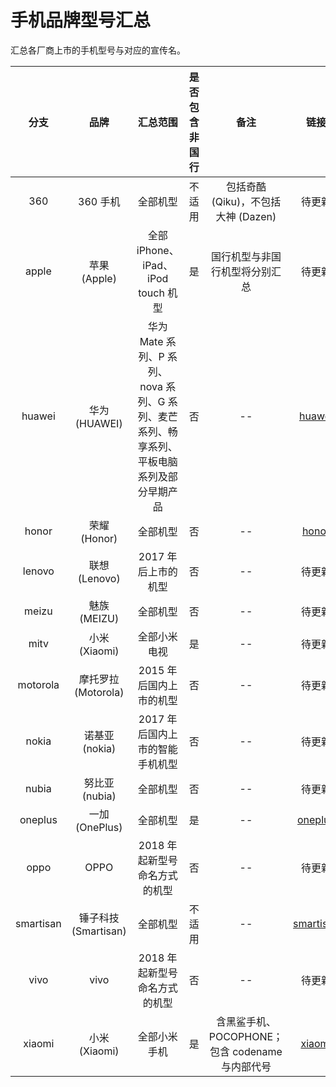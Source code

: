 # 手机品牌型号汇总
汇总各厂商上市的手机型号与对应的宣传名。

| 分支 | 品牌 | 汇总范围 | 是否包含非国行 | 备注 | 链接 |
| :-: | :-: | :-: | :-: | :-: | :-: |
| 360 | 360 手机 | 全部机型 | 不适用 | 包括奇酷 (Qiku)，不包括大神 (Dazen) | 待更新 |
| apple | 苹果 (Apple) | 全部 iPhone、iPad、iPod touch 机型 | 是 | 国行机型与非国行机型将分别汇总 | 待更新 |
| huawei | 华为 (HUAWEI) | 华为 Mate 系列、P 系列、nova 系列、G 系列、麦芒系列、畅享系列、平板电脑系列及部分早期产品 | 否 | -- | [huawei](https://github.com/KHwang9883/MobileModels/tree/huawei) |
| honor | 荣耀 (Honor) | 全部机型 | 否 | -- | [honor](https://github.com/KHwang9883/MobileModels/tree/honor) |
| lenovo | 联想 (Lenovo) | 2017 年后上市的机型 | 否 | -- | 待更新 |
| meizu | 魅族 (MEIZU) | 全部机型 | 否 | -- | 待更新 |
| mitv | 小米 (Xiaomi) | 全部小米电视 | 是 | -- | 待更新 |
| motorola | 摩托罗拉 (Motorola) | 2015 年后国内上市的机型 | 否 | -- | 待更新 |
| nokia | 诺基亚 (nokia) | 2017 年后国内上市的智能手机机型 | 否 | -- | 待更新 |
| nubia | 努比亚 (nubia) | 全部机型 | 否 | -- | 待更新 |
| oneplus | 一加 (OnePlus) | 全部机型 | 是 | -- | [oneplus](https://github.com/KHwang9883/MobileModels/tree/oneplus) |
| oppo | OPPO | 2018 年起新型号命名方式的机型 | 否 | -- | 待更新 |
| smartisan | 锤子科技 (Smartisan) | 全部机型 | 不适用 | -- | [smartisan](https://github.com/KHwang9883/MobileModels/tree/smartisan) |
| vivo | vivo | 2018 年起新型号命名方式的机型 | 否 | -- | 待更新 |
| xiaomi | 小米 (Xiaomi) | 全部小米手机 | 是 | 含黑鲨手机、POCOPHONE；包含 codename 与内部代号 | [xiaomi](https://github.com/KHwang9883/MobileModels/tree/xiaomi) |
